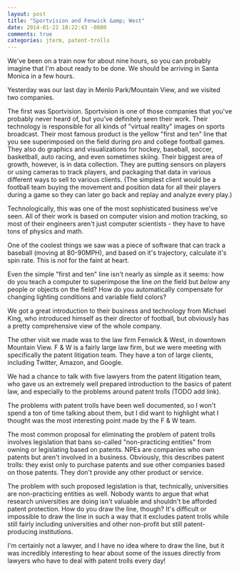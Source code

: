 ```yaml
---
layout: post
title: "Sportvision and Fenwick &amp; West"
date: 2014-01-22 18:22:43 -0800
comments: true
categories: jterm, patent-trolls
---
```


We've been on a train now for about nine hours, so you can probably imagine that I'm about ready to be done. We should be arriving in Santa Monica in a few hours.

Yesterday was our last day in Menlo Park/Mountain View, and we visited two companies.

The first was Sportvision. Sportvision is one of those companies that you've probably never heard of, but you've definitely seen their work. Their technology is responsible for all kinds of "virtual reality" images on sports broadcast. Their most famous product is the yellow "first and ten" line that you see superimposed on the field during pro and college football games. They also do graphics and visualizations for hockey, baseball, soccer, basketball, auto racing, and even sometimes skiing. Their biggest area of growth, however, is in data collection. They are putting sensors on players or using cameras to track players, and packaging that data in various different ways to sell to various clients. (The simplest client would be a football team buying the movement and position data for all their players during a game so they can later go back and replay and analyze every play.)

Technologically, this was one of the most sophisticated business we've seen. All of their work is based on computer vision and motion tracking, so most of their engineers aren't just computer scientists - they have to have tons of physics and math. 

One of the coolest things we saw was a piece of software that can track a baseball (moving at 80-90MPH), and based on it's trajectory, calculate it's spin rate. This is *not* for the faint at heart. 

Even the simple "first and ten" line isn't nearly as simple as it seems: how do you teach a computer to superimpose the line *on* the field but *below* any people or objects on the field? How do you automatically compensate for changing lighting conditions and variable field colors?

We got a great introduction to their business and technology from Michael King, who introduced himself as their director of football, but obviously has a pretty comprehensive view of the whole company. 

The other visit we made was to the law firm Fenwick & West, in downtown Mountain View. F & W is a fairly large law firm, but we were meeting with specifically the patent litigation team. They have a ton of large clients, including Twitter, Amazon, and Google. 

We had a chance to talk with five lawyers from the patent litigation team, who gave us an extremely well prepared introduction to the basics of patent law, and especially to the problems around patent trolls (TODO add link). 

The problems with patent trolls have been well documented, so I won't spend a ton of time talking about them, but I did want to highlight what I thought was the most interesting point made by the F & W team.

The most common proposal for eliminating the problem of patent trolls involves legislation that bans so-called "non-practicing entities" from owning or legislating based on patents. NPEs are companies who own patents but aren't involved in a business. Obviously, this describes patent trolls: they exist only to purchase patents and sue other companies based on those patents. They don't provide any other product or service.

The problem with such proposed legislation is that, technically, universities are non-practicing entities as well. Nobody wants to argue that what research universities are doing isn't valuable and shouldn't be afforded patent protection. How do you draw the line, though? It's difficult or impossible to draw the line in such a way that it excludes patent trolls while still fairly including universities and other non-profit but still patent-producing institutions. 

I'm certainly not a lawyer, and I have no idea where to draw the line, but it was incredibly interesting to hear about some of the issues directly from lawyers who have to deal with patent trolls every day!
